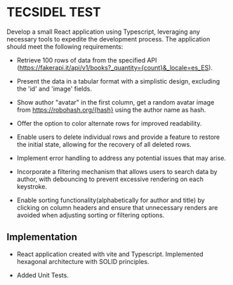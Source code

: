 # TECSIDEL TEST

Develop a small React application using Typescript, leveraging any necessary tools to expedite the development process. The application should meet the following requirements:

- Retrieve 100 rows of data from the specified API (https://fakerapi.it/api/v1/books?_quantity={count}&_locale=es_ES).

- Present the data in a tabular format with a simplistic design, excluding the 'id' and 'image' fields.

- Show author "avatar" in the first column, get a random avatar image from https://robohash.org/{hash} using the author name as hash.

- Offer the option to color alternate rows for improved readability.

- Enable users to delete individual rows and provide a feature to restore the initial state, allowing for the recovery of all deleted rows.

- Implement error handling to address any potential issues that may arise.

- Incorporate a filtering mechanism that allows users to search data by author, with debouncing to prevent excessive rendering on each keystroke.

- Enable sorting functionality(alphabetically for author and title) by clicking on column headers and ensure that unnecessary renders are avoided when adjusting sorting or filtering options.

## Implementation

- React application created with vite and Typescript. Implemented hexagonal architecture with SOLID principles.

- Added Unit Tests.
